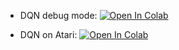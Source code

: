 * DQN debug mode:
[![Open In Colab](https://colab.research.google.com/assets/colab-badge.svg)](https://colab.research.google.com/github/neychev/harbour_dlia2020/blob/master/homeworks/optional_DQN/DQN_debug.ipynb)

* DQN on Atari: [![Open In Colab](https://colab.research.google.com/assets/colab-badge.svg)](https://colab.research.google.com/github/neychev/harbour_dlia2020/blob/master/homeworks/optional_DQN/Atari_DQN.ipynb)